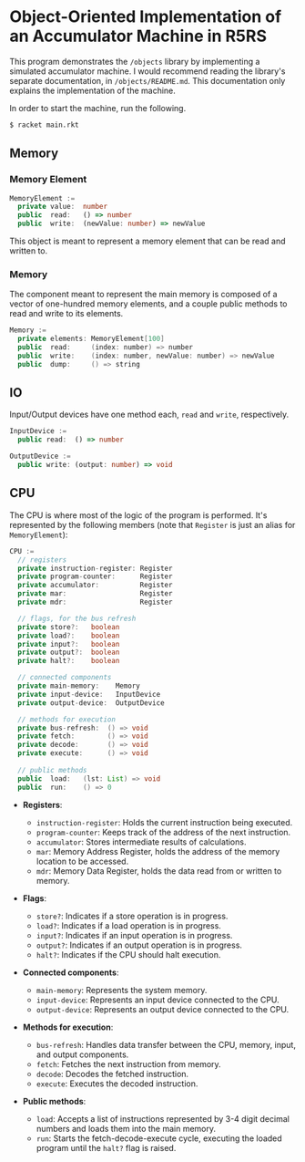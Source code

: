 # Object-Oriented Implementation of an Accumulator Machine in R5RS

This program demonstrates the `/objects` library by implementing a simulated accumulator machine. I would recommend reading the library's separate documentation, in `/objects/README.md`. This documentation only explains the implementation of the machine.

In order to start the machine, run the following.

```bash
$ racket main.rkt
```

## Memory

### Memory Element

```ts
MemoryElement :=
  private value:  number
  public  read:   () => number
  public  write:  (newValue: number) => newValue
```

This object is meant to represent a memory element that can be read and written to.

### Memory

The component meant to represent the main memory is composed of a vector of one-hundred memory elements, and a couple public methods to read and write to its elements.

```java
Memory :=
  private elements: MemoryElement[100]
  public  read:     (index: number) => number
  public  write:    (index: number, newValue: number) => newValue
  public  dump:     () => string
```

## IO

Input/Output devices have one method each, `read` and `write`, respectively.

```ts
InputDevice :=
  public read:  () => number

OutputDevice :=
  public write: (output: number) => void
```

## CPU

The CPU is where most of the logic of the program is performed. It's represented by the following members (note that `Register` is just an alias for `MemoryElement`):

```Java
CPU :=
  // registers
  private instruction-register: Register
  private program-counter:      Register
  private accumulator:          Register
  private mar:                  Register
  private mdr:                  Register

  // flags, for the bus refresh
  private store?:   boolean
  private load?:    boolean
  private input?:   boolean
  private output?:  boolean
  private halt?:    boolean

  // connected components
  private main-memory:    Memory
  private input-device:   InputDevice
  private output-device:  OutputDevice

  // methods for execution
  private bus-refresh:  () => void
  private fetch:        () => void
  private decode:       () => void
  private execute:      () => void
  
  // public methods
  public  load:   (lst: List) => void
  public  run:    () => 0
```

- **Registers**:
  - `instruction-register`: Holds the current instruction being executed.
  - `program-counter`: Keeps track of the address of the next instruction.
  - `accumulator`: Stores intermediate results of calculations.
  - `mar`: Memory Address Register, holds the address of the memory location to be accessed.
  - `mdr`: Memory Data Register, holds the data read from or written to memory.

- **Flags**:
  - `store?`: Indicates if a store operation is in progress.
  - `load?`: Indicates if a load operation is in progress.
  - `input?`: Indicates if an input operation is in progress.
  - `output?`: Indicates if an output operation is in progress.
  - `halt?`: Indicates if the CPU should halt execution.

- **Connected components**:
  - `main-memory`: Represents the system memory.
  - `input-device`: Represents an input device connected to the CPU.
  - `output-device`: Represents an output device connected to the CPU.

- **Methods for execution**:
  - `bus-refresh`: Handles data transfer between the CPU, memory, input, and output components.
  - `fetch`: Fetches the next instruction from memory.
  - `decode`: Decodes the fetched instruction.
  - `execute`: Executes the decoded instruction.

- **Public methods**:
  - `load`: Accepts a list of instructions represented by 3-4 digit decimal numbers and loads them into the main memory.
  - `run`: Starts the fetch-decode-execute cycle, executing the loaded program until the `halt?` flag is raised.
